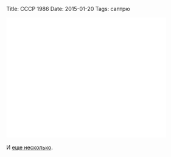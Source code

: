 Title: СССР 1986
Date: 2015-01-20
Tags: саптрю

<div class="text"><iframe width="420" height="315" src="//www.youtube.com/embed/jWTGsUyv8IE" frameborder="0" allowfullscreen="allowfullscreen"></iframe><br /><br />
И <a href="http://samsebeskazal.livejournal.com/348471.html">еще несколько</a>.</div>